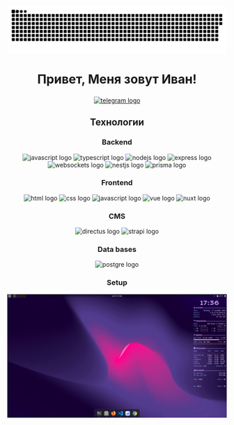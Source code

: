 <br clear="both">

<div align="center">
 <img width="600" src="assets/github-snake.svg" alt="snake"/>
</div>

<h1 align="center">Привет, Меня зовут Иван!</h1>

###

<div align="center">
  <a href="https://t.me/ivan_cameraman" target="_blank">
    <img src="https://img.shields.io/static/v1?message=Telegram&logo=telegram&label=&color=2CA5E0&logoColor=white&labelColor=&style=for-the-badge" height="25" alt="telegram logo"  />
  </a>
</div>

<h2 align="center">Технологии</h2>

<h3 align="center">Backend</h3>

<div align="center">
  <img src="https://raw.githubusercontent.com/marwin1991/profile-technology-icons/refs/heads/main/icons/javascript.png" height="40" alt="javascript logo"  />

  <img src="https://raw.githubusercontent.com/marwin1991/profile-technology-icons/refs/heads/main/icons/typescript.png" height="40" alt="typescript logo" />  

  <img src="https://raw.githubusercontent.com/marwin1991/profile-technology-icons/refs/heads/main/icons/node_js.png" height="40" alt="nodejs logo" />  

  <img src="https://raw.githubusercontent.com/marwin1991/profile-technology-icons/refs/heads/main/icons/express.png" height="40" alt="express logo" />  

  <img src="https://raw.githubusercontent.com/marwin1991/profile-technology-icons/refs/heads/main/icons/websocket.png" height="40" alt="websockets logo"  />

  <img src="https://raw.githubusercontent.com/marwin1991/profile-technology-icons/refs/heads/main/icons/nest_js.png" height="40" alt="nestjs logo"  />

  <img src="https://cdn.brandfetch.io/idBBE3_R9e/w/605/h/194/theme/dark/id6FGLJ0wb.png?c=1dxbfHSJFAPEGdCLU4o5B" height="40" alt="prisma logo"  />
</div>


<h3 align="center">Frontend</h3>

<div align="center">
  <img src="https://raw.githubusercontent.com/marwin1991/profile-technology-icons/refs/heads/main/icons/html.png" height="40" alt="html logo"/>

  <img src="https://raw.githubusercontent.com/marwin1991/profile-technology-icons/refs/heads/main/icons/css.png" height="40" alt="css logo"/>

  <img src="https://raw.githubusercontent.com/marwin1991/profile-technology-icons/refs/heads/main/icons/javascript.png" height="40" alt="javascript logo"  />

  <img src="https://raw.githubusercontent.com/marwin1991/profile-technology-icons/refs/heads/main/icons/vue_js.png" height="40" alt="vue logo"/>

  <img src="https://raw.githubusercontent.com/marwin1991/profile-technology-icons/refs/heads/main/icons/nuxt_js.png" height="40" alt="nuxt logo"/>
</div>


<h3 align="center">CMS</h3>

<div align="center">
  <img src="https://raw.githubusercontent.com/marwin1991/profile-technology-icons/refs/heads/main/icons/directus.png" height="40" alt="directus logo"  />

  <img src="https://raw.githubusercontent.com/marwin1991/profile-technology-icons/refs/heads/main/icons/strapi.png" height="40" alt="strapi logo"  />
</div>


<h3 align="center">Data bases</h3>

<div align="center">
  <img src="https://raw.githubusercontent.com/marwin1991/profile-technology-icons/refs/heads/main/icons/postgresql.png" height="60" alt="postgre logo"  />
</div>

<h3 align="center">Setup</h3>

<p align="center">
  <img src="assets/mySetup.png" alt="Arch Linux Desktop" width="800"/>
</p>
